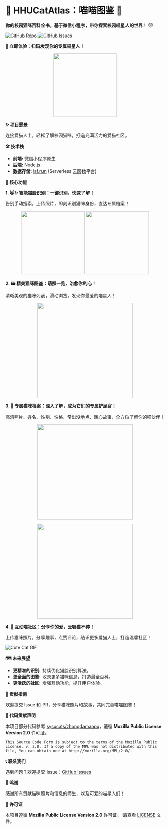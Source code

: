 # 🐾 HHUCatAtlas：喵喵图鉴 🐾

**你的校园猫咪百科全书，基于微信小程序，带你探索校园喵星人的世界！** 😻

[![GitHub Repo](https://img.shields.io/github/stars/424635328/HHUCatAtlas?style=social)](https://github.com/424635328/HHUCatAtlas)
[![GitHub Issues](https://img.shields.io/github/issues/424635328/HHUCatAtlas)](https://github.com/424635328/HHUCatAtlas/issues)

**🚀 立即体验：扫码发现你的专属喵星人！**

<p align="center">
  <img src="production/scan.png" width="200">
</p>

**✨ 项目愿景**

连接爱猫人士，轻松了解校园猫咪，打造充满活力的爱猫社区。

**🛠️ 技术栈**

*   **前端:** 微信小程序原生
*   **后端:** Node.js
*   **数据存储:** [laf.run](https://laf.run) (Serverless 云函数平台)

**🌟 核心功能**

**1. 🐱✨ 智能猫脸识别：一键识别，快速了解！**

告别手动搜索，上传照片，即刻识别猫咪身份，直达专属档案！

<p align="center">
  <img src="production/p9.jpg" width="200">
  <img src="production/p10.jpg" width="200">
</p>

**2. 🖼️ 精美猫咪图鉴：萌照一览，治愈你的心！**

清晰美观的猫咪列表，滑动浏览，发现你最爱的喵星人！

<p align="center">
  <img src="production/p2.jpg" width="300">
</p>

**3. 📜 专属猫咪档案：深入了解，成为它们的专属铲屎官！**

高清照片、姓名、性别、性格、常出没地点、暖心故事，全方位了解你的喵伙伴！

<p align="center">
  <img src="production/p10.jpg" width="300">
</p>
<p align="center">
  <img src="production/p11.jpg" width="300">
</p>

**4. 💬 互动喵社区：分享你的爱，云吸猫不停！**

上传猫咪照片，分享趣事，点赞评论，结识更多爱猫人士，打造温馨社区！

![Cute Cat GIF](https://media.giphy.com/media/vFKqncdMDLmWI/giphy.gif)

**🗺️ 未来展望**

*   **更精准的识别:** 持续优化猫脸识别算法。
*   **更全面的图鉴:** 收录更多猫咪信息，打造最全百科。
*   **更活跃的社区:** 增强互动功能，提升用户体验。

**🤝 贡献指南**

欢迎提交 Issue 和 PR，分享猫咪照片和故事，共同完善喵喵图鉴！

**📄 代码贡献声明**

本项目部分代码参考 [sysucats/zhongdamaopu](https://github.com/sysucats/zhongdamaopu)，遵循 **Mozilla Public License Version 2.0** 许可证。

```
This Source Code Form is subject to the terms of the Mozilla Public
License, v. 2.0. If a copy of the MPL was not distributed with this
file, You can obtain one at http://mozilla.org/MPL/2.0/.
```

**📞 联系我们**

遇到问题？欢迎提交 Issue：[GitHub Issues](https://github.com/424635328/HHUCatAtlas/issues)

**🙏 鸣谢**

感谢所有贡献猫咪照片和信息的师生，以及可爱的喵星人们！

**📝 许可证**

本项目遵循 **Mozilla Public License Version 2.0** 许可证。 请查看 [LICENSE](LICENSE) 文件。